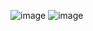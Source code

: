 ![image](https://user-images.githubusercontent.com/17929776/123956610-800db280-d9c8-11eb-864a-dfb199c75ef2.png)
![image](https://user-images.githubusercontent.com/17929776/123956651-8bf97480-d9c8-11eb-92d1-ccbe2929dd76.png)
